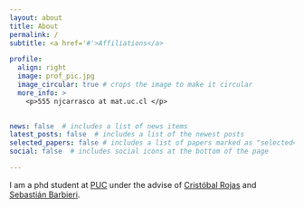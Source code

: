 ```yaml
---
layout: about
title: About
permalink: /
subtitle: <a href='#'>Affiliations</a> 

profile:
  align: right
  image: prof_pic.jpg
  image_circular: true # crops the image to make it circular
  more_info: >
    <p>555 njcarrasco at mat.uc.cl </p>
   

news: false  # includes a list of news items
latest_posts: false  # includes a list of the newest posts
selected_papers: false # includes a list of papers marked as "selected={true}"
social: false  # includes social icons at the bottom of the page

---
```


I am a phd student at [PUC](mat.uc.cl) under the advise of [Cristóbal Rojas](https://www.mat.uc.cl/personas/perfil/cristobal.rojas) and [Sebastián Barbieri](http://www.sbarbieri.usach.cl/). 
